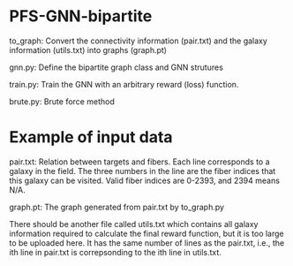 # PFS-GNN-bipartite
to_graph: Convert the connectivity information (pair.txt) and the galaxy information (utils.txt) into graphs (graph.pt)

gnn.py: Define the bipartite graph class and GNN strutures

train.py: Train the GNN with an arbitrary reward (loss) function.

brute.py: Brute force method

# Example of input data 
pair.txt: Relation between targets and fibers. Each line corresponds to a galaxy in the field. The three numbers in the line are the fiber indices that this galaxy can be visited. Valid fiber indices are 0-2393, and 2394 means N/A.

graph.pt: The graph generated from pair.txt by to_graph.py

There should be another file called utils.txt which contains all galaxy information required to calculate the final reward function, but it is too large to be uploaded here. It has the same number of lines as the pair.txt, i.e., the ith line in pair.txt is correpsonding to the ith line in utils.txt.
